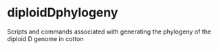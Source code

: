 # diploidDphylogeny
Scripts and commands associated with generating the phylogeny of the diploid D genome in cotton
